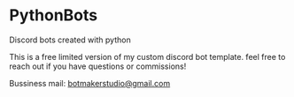 # PythonBots
Discord bots created with python

This is a free limited version of my custom discord bot template.
feel free to reach out if you have questions or commissions!

Bussiness mail: botmakerstudio@gmail.com
